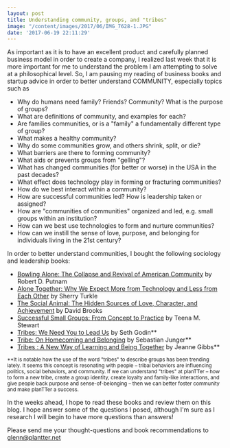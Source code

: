 ```yaml
---
layout: post
title: Understanding community, groups, and "tribes"
image: "/content/images/2017/06/IMG_7628-1.JPG"
date: '2017-06-19 22:11:29'
---
```


As important as it is to have an excellent product and carefully planned business model in order to create a company, I realized last week that it is more important for me to understand the problem I am attempting to solve at a philosophical level.  So, I am pausing my reading of business books and startup advice in order to better understand COMMUNITY, especially topics such as

* Why do humans need family?  Friends?  Community?  What is the purpose of groups?
* What are definitions of community, and examples for each?
* Are families communities, or is a "family" a fundamentally different type of group?
* What makes a healthy community?
* Why do some communities grow, and others shrink, split, or die?
* What barriers are there to forming community?
* What aids or prevents groups from "gelling"?
* What has changed communities (for better or worse) in the USA in the past decades?
* What effect does technology play in forming or fracturing communities?
* How do we best interact within a community?
* How are successful communities led?  How is leadership taken or assigned?
* How are "communities of communities" organized and led, e.g. small groups within an institution?
* How can we best use technologies to form and nurture communities?
* How can we instill the sense of love, purpose, and belonging for individuals living in the 21st century?

In order to better understand communities, I bought the following sociology and leadership books:

* [Bowling Alone: The Collapse and Revival of American Community](https://www.amazon.com/gp/product/0743203046) by Robert D. Putnam
* [Alone Together: Why We Expect More from Technology and Less from Each Other](https://www.amazon.com/gp/product/0465031463) by Sherry Turkle
* [The Social Animal: The Hidden Sources of Love, Character, and Achievement](https://www.amazon.com/gp/product/0812979370) by David Brooks
* [Successful Small Groups: From Concept to Practice](https://www.amazon.com/gp/product/0834123371) by Teena M. Stewart
* [Tribes: We Need You to Lead Us](https://www.amazon.com/gp/product/1591842336) by  Seth Godin**
* [Tribe: On Homecoming and Belonging](https://www.amazon.com/gp/product/1455566381) by Sebastian Junger**
* [Tribes : A New Way of Learning and Being Together](https://www.amazon.com/gp/product/0932762409) by Jeanne Gibbs**

<small>**It is notable how the use of the word "tribes" to describe groups has been trending lately.  It seems this concept is resonating with people &#8211; tribal behaviors are influencing politics, social behaviors, and community.  If we can understand "tribes" at planTTer &#8211; how to form a new tribe, create a group identity, create loyalty and family-like interactions, and give people back purpose and sense-of-belonging &#8211; then we can better foster community and make planTTer a success.</small>

In the weeks ahead, I hope to read these books and review them on this blog.  I hope answer some of the questions I posed, although I'm sure as I research I will begin to have more questions than answers!

Please send me your thought-questions and book recommendations to [glenn@plantter.net](glenn@plantter.net)
